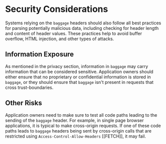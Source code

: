 # Security Considerations

Systems relying on the `baggage` headers should also follow all best practices for parsing potentially malicious data, including checking for header length and content of header values.
These practices help to avoid buffer overflow, HTML injection, and other types of attacks.

## Information Exposure
As mentioned in the privacy section, information in `baggage` may carry information that can be considered sensitive.
Application owners should either ensure that no proprietary or confidential information is stored in `baggage`, or they should ensure that `baggage` isn't present in requests that cross trust-boundaries.


## Other Risks
Application owners need to make sure to test all code paths leading to the sending of the `baggage` header. For example, in single page browser applications, it is typical to make cross-origin requests. If one of these code paths leads to `baggage` headers being sent by cross-origin calls that are restricted using <a data-cite='FETCH#http-access-control-request-headers'>`Access-Control-Allow-Headers`</a> [[FETCH]], it may fail.
